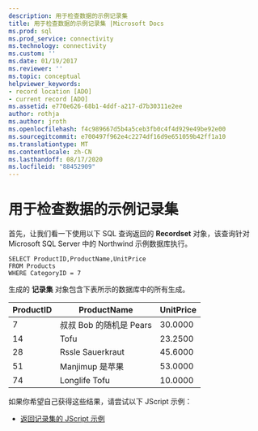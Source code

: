 ```yaml
---
description: 用于检查数据的示例记录集
title: 用于检查数据的示例记录集 |Microsoft Docs
ms.prod: sql
ms.prod_service: connectivity
ms.technology: connectivity
ms.custom: ''
ms.date: 01/19/2017
ms.reviewer: ''
ms.topic: conceptual
helpviewer_keywords:
- record location [ADO]
- current record [ADO]
ms.assetid: e770e626-68b1-4ddf-a217-d7b30311e2ee
author: rothja
ms.author: jroth
ms.openlocfilehash: f4c989667d5b4a5ceb3fb0c4f4d929e49be92e00
ms.sourcegitcommit: e700497f962e4c2274df16d9e651059b42ff1a10
ms.translationtype: MT
ms.contentlocale: zh-CN
ms.lasthandoff: 08/17/2020
ms.locfileid: "88452909"
---
```

# <a name="sample-recordset-for-examining-data"></a>用于检查数据的示例记录集
首先，让我们看一下使用以下 SQL 查询返回的 **Recordset** 对象，该查询针对 Microsoft SQL Server 中的 Northwind 示例数据库执行。  
  
```  
SELECT ProductID,ProductName,UnitPrice   
FROM Products   
WHERE CategoryID = 7    
```  
  
 生成的 **记录集** 对象包含下表所示的数据库中的所有生成。  
  
|ProductID|ProductName|UnitPrice|  
|---------------|-----------------|---------------|  
|7|叔叔 Bob 的随机是 Pears|30.0000|  
|14|Tofu|23.2500|  
|28|Rssle Sauerkraut|45.6000|  
|51|Manjimup 是苹果|53.0000|  
|74|Longlife Tofu|10.0000|  
  
 如果你希望自己获得这些结果，请尝试以下 JScript 示例：  
  
-   [返回记录集的 JScript 示例](../../../ado/guide/data/jscript-code-example-to-return-a-recordset.md)
